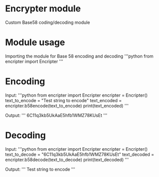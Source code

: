 # Encrypter module

Custom Base58 coding/decoding module

# Module usage

Importing the module for Base 58 encoding and decoding
'''python
from encripter import Encripter
'''

# Encoding
Input:
'''python
from encripter import Encripter
encripter = Encripter()
text_to_encode = "Test string to encode"
text_encoded = encripter.b58encode(text_to_encode)
print(text_encoded)
'''

Output:
'''
6C11q3kb5UkAaE5hfb1WMZ78KUsEt
'''


# Decoding
Input:
'''python
from encripter import Encripter
encripter = Encripter()
text_to_decode = "6C11q3kb5UkAaE5hfb1WMZ78KUsEt"
text_decoded = encripter.b58decode(text_to_decode)
print(text_decoded)
'''

Output:
'''
Test string to encode
'''

